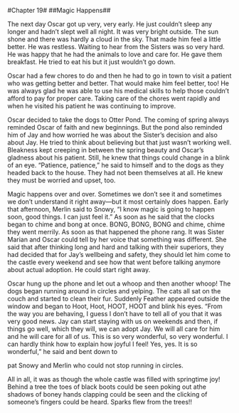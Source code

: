 #Chapter 19#
##Magic Happens##

The next day Oscar got up very, very early. He just couldn’t sleep any longer and hadn’t slept well all night. It was very bright outside. The sun shone and there was hardly a cloud in the sky. That made him feel a little better. He was restless. Waiting to hear from the Sisters was so very hard. He was happy that he had the animals to love and care for. He gave them breakfast. He tried to eat his but it just wouldn’t go down.

Oscar had a few chores to do and then he had to go in town to visit a patient who was getting better and better. That would make him feel better, too! He was always glad he was able to use his medical skills to help those couldn’t afford to pay for proper care. Taking care of the chores went rapidly and when he visited his patient he was continuing to improve.

Oscar decided to take the dogs to Otter Pond. The coming of spring always reminded Oscar of faith and new beginnings. But the pond also reminded him of Jay and how worried he was about the Sister’s decision and also about Jay. He tried to think about believing but that just wasn’t working well. Bleakness kept creeping in between the spring beauty and Oscar’s gladness about his patient. Still, he knew that things could change in a blink of an eye. “Patience, patience,” he said to himself and to the dogs as they headed back to the house. They had not been themselves at all. He knew they must be worried and upset, too.

Magic happens over and over. Sometimes we don’t see it and sometimes we don’t understand it right away—but it most certainly does happen. Early that afternoon, Merlin said to Snowy, “I know magic is going to happen soon, good things. I can just feel it.” As soon as he said that the clocks began to chime and bong at once. BONG, BONG, BONG and chime, chime they went merrily. As soon as that happened the phone rang. It was Sister Marian and Oscar could tell by her voice that something was different. She said that after thinking long and hard and talking with their superiors, they had decided that for Jay’s wellbeing and safety, they should let him come to the castle every weekend and see how that went before talking anymore about actual adoption. He could start right away.

Oscar hung up the phone and let out a whoop and then another whoop! The dogs began running around in circles and yelping. The cats all sat on the couch and started to clean their fur. Suddenly Feather appeared outside the window and began to Hoot, Hoot, HOOT, HOOT and blink his eyes. “From the way you are behaving, I guess I don’t have to tell all of you that it was very good news. Jay can start staying with us on weekends and then, if things go well, which they will, we can adopt Jay. We will all care for him and he will care for all of us. This is so very wonderful, so very wonderful. I can hardly think how to explain how joyful I feel! Yes, yes. It is so wonderful,” he said and bent down to

pat Snowy and Merlin who could not stop running in circles.

All in all, it was as though the whole castle was filled with springtime joy! Behind a tree the toes of black boots could be seen poking out athe shadows of boney hands clapping could be seen and the clicking of someone’s fingers could be heard. Sparks flew from the trees!!
